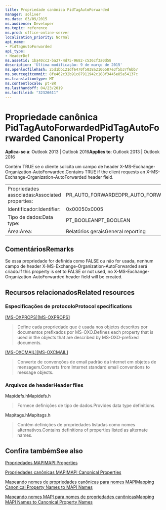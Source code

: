 ```yaml
---
title: Propriedade canônica PidTagAutoForwarded
manager: soliver
ms.date: 03/09/2015
ms.audience: Developer
ms.topic: reference
ms.prod: office-online-server
localization_priority: Normal
api_name:
- PidTagAutoForwarded
api_type:
- HeaderDef
ms.assetid: 1ba40cc2-ba27-4d75-9682-c536cf3a0d58
description: 'Última modificação: 9 de março de 2015'
ms.openlocfilehash: 25d1bb121df6470f5038a2106587e3f5b37f6bb7
ms.sourcegitcommit: 8fe462c32b91c87911942c188f3445e85a54137c
ms.translationtype: MT
ms.contentlocale: pt-BR
ms.lasthandoff: 04/23/2019
ms.locfileid: "32326611"
---
```

# <a name="pidtagautoforwarded-canonical-property"></a><span data-ttu-id="27e35-103">Propriedade canônica PidTagAutoForwarded</span><span class="sxs-lookup"><span data-stu-id="27e35-103">PidTagAutoForwarded Canonical Property</span></span>

  
  
<span data-ttu-id="27e35-104">**Aplica-se a**: Outlook 2013 | Outlook 2016</span><span class="sxs-lookup"><span data-stu-id="27e35-104">**Applies to**: Outlook 2013 | Outlook 2016</span></span> 
  
<span data-ttu-id="27e35-105">Contém TRUE se o cliente solicita um campo de header X-MS-Exchange-Organization-AutoForwarded.</span><span class="sxs-lookup"><span data-stu-id="27e35-105">Contains TRUE if the client requests an X-MS-Exchange-Organization-AutoForwarded header field.</span></span>
  
|||
|:-----|:-----|
|<span data-ttu-id="27e35-106">Propriedades associadas:</span><span class="sxs-lookup"><span data-stu-id="27e35-106">Associated properties:</span></span>  <br/> |<span data-ttu-id="27e35-107">PR_AUTO_FORWARDED</span><span class="sxs-lookup"><span data-stu-id="27e35-107">PR_AUTO_FORWARDED</span></span>  <br/> |
|<span data-ttu-id="27e35-108">Identificador:</span><span class="sxs-lookup"><span data-stu-id="27e35-108">Identifier:</span></span>  <br/> |<span data-ttu-id="27e35-109">0x0005</span><span class="sxs-lookup"><span data-stu-id="27e35-109">0x0005</span></span>  <br/> |
|<span data-ttu-id="27e35-110">Tipo de dados:</span><span class="sxs-lookup"><span data-stu-id="27e35-110">Data type:</span></span>  <br/> |<span data-ttu-id="27e35-111">PT_BOOLEAN</span><span class="sxs-lookup"><span data-stu-id="27e35-111">PT_BOOLEAN</span></span>  <br/> |
|<span data-ttu-id="27e35-112">Área:</span><span class="sxs-lookup"><span data-stu-id="27e35-112">Area:</span></span>  <br/> |<span data-ttu-id="27e35-113">Relatórios gerais</span><span class="sxs-lookup"><span data-stu-id="27e35-113">General reporting</span></span>  <br/> |
   
## <a name="remarks"></a><span data-ttu-id="27e35-114">Comentários</span><span class="sxs-lookup"><span data-stu-id="27e35-114">Remarks</span></span>

<span data-ttu-id="27e35-115">Se essa propriedade for definida como FALSE ou não for usada, nenhum campo de header X-MS-Exchange-Organization-AutoForwarded será criado.</span><span class="sxs-lookup"><span data-stu-id="27e35-115">If this property is set to FALSE or not used, no X-MS-Exchange-Organization-AutoForwarded header field will be created.</span></span>
  
## <a name="related-resources"></a><span data-ttu-id="27e35-116">Recursos relacionados</span><span class="sxs-lookup"><span data-stu-id="27e35-116">Related resources</span></span>

### <a name="protocol-specifications"></a><span data-ttu-id="27e35-117">Especificações de protocolo</span><span class="sxs-lookup"><span data-stu-id="27e35-117">Protocol specifications</span></span>

<span data-ttu-id="27e35-118">[[MS-OXPROPS]](https://msdn.microsoft.com/library/f6ab1613-aefe-447d-a49c-18217230b148%28Office.15%29.aspx)</span><span class="sxs-lookup"><span data-stu-id="27e35-118">[[MS-OXPROPS]](https://msdn.microsoft.com/library/f6ab1613-aefe-447d-a49c-18217230b148%28Office.15%29.aspx)</span></span>
  
> <span data-ttu-id="27e35-119">Define cada propriedade que é usada nos objetos descritos por documentos prefixados por MS-OXO.</span><span class="sxs-lookup"><span data-stu-id="27e35-119">Defines each property that is used in the objects that are described by MS-OXO-prefixed documents.</span></span>
    
<span data-ttu-id="27e35-120">[[MS-OXCMAIL]](https://msdn.microsoft.com/library/b60d48db-183f-4bf5-a908-f584e62cb2d4%28Office.15%29.aspx)</span><span class="sxs-lookup"><span data-stu-id="27e35-120">[[MS-OXCMAIL]](https://msdn.microsoft.com/library/b60d48db-183f-4bf5-a908-f584e62cb2d4%28Office.15%29.aspx)</span></span>
  
> <span data-ttu-id="27e35-121">Converte de convenções de email padrão da Internet em objetos de mensagem.</span><span class="sxs-lookup"><span data-stu-id="27e35-121">Converts from Internet standard email conventions to message objects.</span></span>
    
### <a name="header-files"></a><span data-ttu-id="27e35-122">Arquivos de header</span><span class="sxs-lookup"><span data-stu-id="27e35-122">Header files</span></span>

<span data-ttu-id="27e35-123">Mapidefs.h</span><span class="sxs-lookup"><span data-stu-id="27e35-123">Mapidefs.h</span></span>
  
> <span data-ttu-id="27e35-124">Fornece definições de tipo de dados.</span><span class="sxs-lookup"><span data-stu-id="27e35-124">Provides data type definitions.</span></span>
    
<span data-ttu-id="27e35-125">Mapitags.h</span><span class="sxs-lookup"><span data-stu-id="27e35-125">Mapitags.h</span></span>
  
> <span data-ttu-id="27e35-126">Contém definições de propriedades listadas como nomes alternativos.</span><span class="sxs-lookup"><span data-stu-id="27e35-126">Contains definitions of properties listed as alternate names.</span></span>
    
## <a name="see-also"></a><span data-ttu-id="27e35-127">Confira também</span><span class="sxs-lookup"><span data-stu-id="27e35-127">See also</span></span>



[<span data-ttu-id="27e35-128">Propriedades MAPI</span><span class="sxs-lookup"><span data-stu-id="27e35-128">MAPI Properties</span></span>](mapi-properties.md)
  
[<span data-ttu-id="27e35-129">Propriedades canônicas MAPI</span><span class="sxs-lookup"><span data-stu-id="27e35-129">MAPI Canonical Properties</span></span>](mapi-canonical-properties.md)
  
[<span data-ttu-id="27e35-130">Mapeando nomes de propriedades canônicas para nomes MAPI</span><span class="sxs-lookup"><span data-stu-id="27e35-130">Mapping Canonical Property Names to MAPI Names</span></span>](mapping-canonical-property-names-to-mapi-names.md)
  
[<span data-ttu-id="27e35-131">Mapeando nomes MAPI para nomes de propriedades canônicas</span><span class="sxs-lookup"><span data-stu-id="27e35-131">Mapping MAPI Names to Canonical Property Names</span></span>](mapping-mapi-names-to-canonical-property-names.md)


